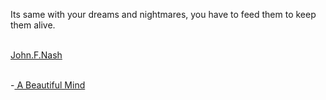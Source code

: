 <html><body><p>Its same with your dreams and nightmares, you have to feed them to keep them alive.

<br>                                                                                                                <a href="http://www.math.princeton.edu/jfnj/">John.F.Nash</a>

<br>                                                                                                                -<a href="http://en.wikipedia.org/wiki/A_Beautiful_Mind"> A Beautiful Mind</a>

<br></p></body></html>